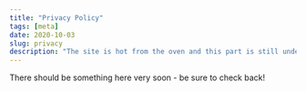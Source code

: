 ```yaml
---
title: "Privacy Policy"
tags: [meta]
date: 2020-10-03
slug: privacy
description: "The site is hot from the oven and this part is still under construction..."
---
```


There should be something here very soon - be sure to check back!

<!-- TODO -->

<!--
CodeFX is spread across several subdomains. The following sites were created with GitHub Pages so <a href="https://help.github.com/articles/github-privacy-policy">GitHub's Privacy Policy</a> applies:
<ul>
	<li><a href="http://libfx.codefx.org">http://libfx.codefx.org</a>/</li>
</ul>

This blog (at http://blog.codefx.org - herafter "CodeFX") has the following privacy policy.

<h2>Usage Statistics</h2>

CodeFX recieves non-personally-identifying information of the sort that web browsers and servers typically make available, such as the requested URL, browser type, language preference, referring site, and the date and time of each visitor request. CodeFX also recieves potentially personally-identifying information like Internet Protocol (IP) addresses.

CodeFX uses Piwik to create anonymous visitor profiles from those information but anonymizes potentially personally-identifying data before processing. By dropping the last two (of four) blocks of the IP address, it can not be used to personally identify a visitor. CodeFX does, however, use cookies (see below) to identify a visitor's profile when he returns to CodeFX in the future.

The profiles are used to create statistics before being routinely deleted every three months. Those statistics do not allow any inference of a single visitor's behavior.

CodeFX’ purpose in creating such profiles and statistics is to better understand how its visitors use this website.

<h3>Opt Out</h3>

You can opt out of being tracked.

<iframe src="http://piwik.codefx.org/index.php?module=CoreAdminHome&action=optOut&language=en" seamless></iframe>

<h3>Do Not Track</h3>

Most browsers have a "Do Not Track" option. It informs visited sites that the user does not wish to have any information about him or her stored.

CodeFX respects the visitor's declaration of her will. In that case, no data will be stored and no anonymous profile will be created.

<h2>Cookies</h2>

A cookie is a string of information that a website stores on a visitor’s computer, and that the visitor’s browser provides to the website each time the visitor returns.

CodeFX uses cookies to help Piwik identify a visitor's profile. Visitors who do not wish to have cookies placed on their computers should set their browsers to refuse cookies.

<h2>Newsletter</h2>

If a user subscribed to CodeFX' newsletter, she has supplied her email address. CodeFX will send two kinds of emails:
<ul>
	<li>notification of new posts (sent each time a new post is published)</li>
	<li>other reasons, e.g. to solicit feedback (kept to a minimum; sent maybe once a month)</li>
</ul>

CodeFX will not connect the subscriber's email address with any other information, e.g. the anonymous visitor profiles (see above).

The newsletter will not contain any tracking links, beacons or other technology which allows to determine whether a subscriber read the newsletter or followed a link therein.

<h2>Comments</h2>

Comments are handled by Disqus. This entails that a visitor of http://blog.codefx.org will connect to Disqus and will be subject to <a href="https://help.disqus.com/customer/portal/articles/466259-privacy-policy" title="Disqus Privacy Policy">their privacy policy</a>.

Users wishing to avoid connecting to Disqus may install privacy-enhancing browser plugins, such as <a href="https://www.ghostery.com/en/" title="Ghostery">Ghostery</a>, <a href="http://noscript.net/" title="NoScript">NoScript</a> or <a href="https://www.abine.com/index.html" title="DoNotTrackMe">DoNotTrackMe</a>.

<h2>Protection of Personally-Identifying Information</h2>

Unless required by law, CodeFX will share no visitor related information with anyone. The only exception are the aggregated usage statistics, which allow no inference of any single visitor's behavior.

CodeFX takes all measures reasonably necessary to protect against the unauthorized access, use, alteration, or destruction of potentially personally-identifying and personally-identifying information.

<h2>Privacy Policy Changes</h2>

Although most changes are likely to be minor, CodeFX may change its privacy policy from time to time and in its sole discretion. CodeFX encourages visitors to frequently check this page for any changes to its privacy policy. Your continued use of this site after any change in this privacy policy will constitute your acceptance of such change.

<h2>Visitor Rights</h2>

The visitor has the right to request disclosure of all information stored about him. This is free of charge. He has the right to correct and request deletion of his personal data.
-->
